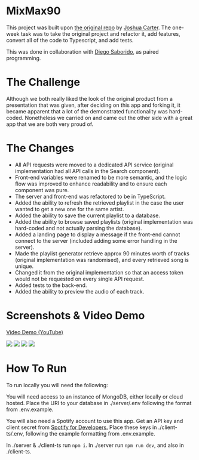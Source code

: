 # MixMax90

This project was built upon [the original repo](https://github.com/joshuajcarter/mixmax90) by [Joshua Carter](https://joshuajcarter.com/).
The one-week task was to take the original project and refactor it, add features, convert all of the code to Typescript, and add tests.

This was done in collaboration with [Diego Saborido](https://github.com/diegoss-github), as paired programming.

# The Challenge

Although we both really liked the look of the original product from a presentation that was given, after deciding on this app and forking it, it became apparent that a lot of the demonstrated functionality was hard-coded. Nonetheless we carried on and came out the other side with a great app that we are both very proud of.

# The Changes

- All API requests were moved to a dedicated API service (original implementation had all API calls in the Search component).
- Front-end variables were renamed to be more semantic, and the logic flow was improved to enhance readability and to ensure each component was pure.
- The server and front-end was refactored to be in TypeScript.
- Added the ability to refresh the retrieved playlist in the case the user wanted to get a new one for the same artist.
- Added the ability to save the current playlist to a database.
- Added the ability to browse saved playlists (original implementation was hard-coded and not actually parsing the database).
- Added a landing page to display a message if the front-end cannot connect to the server (included adding some error handling in the server).
- Made the playlist generator retrieve approx 90 minutes worth of tracks (original implementation was randomised), and every retrieved song is unique.
- Changed it from the original implementation so that an access token would not be requested on every single API request.
- Added tests to the back-end.
- Added the ability to preview the audio of each track.

# Screenshots & Video Demo

[Video Demo (YouTube)](https://youtu.be/G4hpt0uq8e4)

![](/screenshots/initial-state.png)
![](/screenshots/artist-search.png)
![](/screenshots/playlist-results.png)
![](/screenshots/saved-playlists.png)

# How To Run

To run locally you will need the following:

You will need access to an instance of MongoDB, either locally or cloud hosted.
Place the URI to your database in ./server/.env following the format from .env.example.

You will also need a Spotify account to use this app.
Get an API key and client secret from [Spotify for Developers.](https://developer.spotify.com/documentation/web-api)
Place these keys in ./client-ts/.env, following the example formatting from .env.example.

In ./server & ./client-ts run `npm i`.
In ./server run `npm run dev`, and also in ./client-ts.
